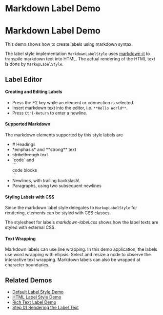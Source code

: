 <!--
 //////////////////////////////////////////////////////////////////////////////
 // @license
 // This file is part of yFiles for HTML 2.6.0.2.
 // Use is subject to license terms.
 //
 // Copyright (c) 2000-2023 by yWorks GmbH, Vor dem Kreuzberg 28,
 // 72070 Tuebingen, Germany. All rights reserved.
 //
 //////////////////////////////////////////////////////////////////////////////
-->
# Markdown Label Demo

# Markdown Label Demo

This demo shows how to create labels using markdown syntax.

The label style implementation `MarkdownLabelStyle` uses [markdown-it](https://github.com/markdown-it/markdown-it) to transpile markdown text into HTML. The actual rendering of the HTML text is done by `MarkupLabelStyle`.

## Label Editor

#### Creating and Editing Labels

- Press the F2 key while an element or connection is selected.
- Insert markdown text into the editor, i.e. `**Hello World**`.
- Press `Ctrl-Return` to enter a newline.

#### Supported Markdown

The markdown elements supported by this style labels are

- \# Headings
- \*emphasis\* and \*\*strong\*\* text
- ~~strikethrough~~ text
- \`code\` and  
  \`\`\`  
  code blocks  
  \`\`\`
- Newlines, with trailing backslash\\
- Paragraphs, using two subsequent newlines

#### Styling Labels with CSS

Since the markdown label style delegates to `MarkupLabelStyle` for rendering, elements can be styled with CSS classes.

The stylesheet for labels _markdown-label.css_ shows how the label texts are styled with external CSS.

#### Text Wrapping

Markdown labels can use line wrapping. In this demo application, the labels use word wrapping with ellipsis. Select and resize a node to observe the interactive text wrapping. Markdown labels can also be wrapped at character boundaries.

## Related Demos

- [Default Label Style Demo](../../style/default-label-style/)
- [HTML Label Style Demo](../../style/html-label-style/)
- [Rich Text Label Demo](../../style/richtextlabel/)
- [Step 01 Rendering the Label Text](../../tutorial-style-implementation-label/01-render-label-text/)
